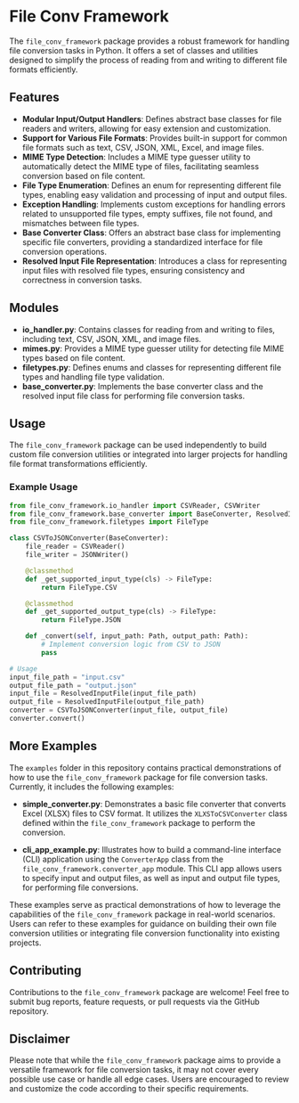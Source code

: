 # File Conv Framework

The `file_conv_framework` package provides a robust framework for handling file conversion tasks in Python. It offers a set of classes and utilities designed to simplify the process of reading from and writing to different file formats efficiently.

## Features

- **Modular Input/Output Handlers**: Defines abstract base classes for file readers and writers, allowing for easy extension and customization.
- **Support for Various File Formats**: Provides built-in support for common file formats such as text, CSV, JSON, XML, Excel, and image files.
- **MIME Type Detection**: Includes a MIME type guesser utility to automatically detect the MIME type of files, facilitating seamless conversion based on file content.
- **File Type Enumeration**: Defines an enum for representing different file types, enabling easy validation and processing of input and output files.
- **Exception Handling**: Implements custom exceptions for handling errors related to unsupported file types, empty suffixes, file not found, and mismatches between file types.
- **Base Converter Class**: Offers an abstract base class for implementing specific file converters, providing a standardized interface for file conversion operations.
- **Resolved Input File Representation**: Introduces a class for representing input files with resolved file types, ensuring consistency and correctness in conversion tasks.

## Modules

- **io_handler.py**: Contains classes for reading from and writing to files, including text, CSV, JSON, XML, and image files.
- **mimes.py**: Provides a MIME type guesser utility for detecting file MIME types based on file content.
- **filetypes.py**: Defines enums and classes for representing different file types and handling file type validation.
- **base_converter.py**: Implements the base converter class and the resolved input file class for performing file conversion tasks.

## Usage

The `file_conv_framework` package can be used independently to build custom file conversion utilities or integrated into larger projects for handling file format transformations efficiently.

### Example Usage

```python
from file_conv_framework.io_handler import CSVReader, CSVWriter
from file_conv_framework.base_converter import BaseConverter, ResolvedInputFile
from file_conv_framework.filetypes import FileType

class CSVToJSONConverter(BaseConverter):
    file_reader = CSVReader()
    file_writer = JSONWriter()

    @classmethod
    def _get_supported_input_type(cls) -> FileType:
        return FileType.CSV

    @classmethod
    def _get_supported_output_type(cls) -> FileType:
        return FileType.JSON

    def _convert(self, input_path: Path, output_path: Path):
        # Implement conversion logic from CSV to JSON
        pass

# Usage
input_file_path = "input.csv"
output_file_path = "output.json"
input_file = ResolvedInputFile(input_file_path)
output_file = ResolvedInputFile(output_file_path)
converter = CSVToJSONConverter(input_file, output_file)
converter.convert()
```

## More Examples

The `examples` folder in this repository contains practical demonstrations of how to use the `file_conv_framework` package for file conversion tasks. Currently, it includes the following examples:

- **simple_converter.py**: Demonstrates a basic file converter that converts Excel (XLSX) files to CSV format. It utilizes the `XLXSToCSVConverter` class defined within the `file_conv_framework` package to perform the conversion.

- **cli_app_example.py**: Illustrates how to build a command-line interface (CLI) application using the `ConverterApp` class from the `file_conv_framework.converter_app` module. This CLI app allows users to specify input and output files, as well as input and output file types, for performing file conversions.

These examples serve as practical demonstrations of how to leverage the capabilities of the `file_conv_framework` package in real-world scenarios. Users can refer to these examples for guidance on building their own file conversion utilities or integrating file conversion functionality into existing projects.

## Contributing

Contributions to the `file_conv_framework` package are welcome! Feel free to submit bug reports, feature requests, or pull requests via the GitHub repository.

## Disclaimer

Please note that while the `file_conv_framework` package aims to provide a versatile framework for file conversion tasks, it may not cover every possible use case or handle all edge cases. Users are encouraged to review and customize the code according to their specific requirements.
